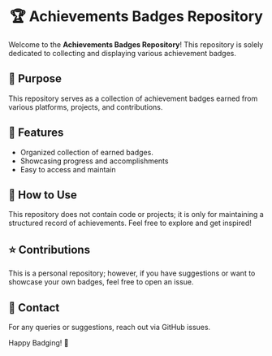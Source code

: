 <h1 align="center">🏆 Achievements Badges Repository</h1>
  <p>Welcome to the <strong>Achievements Badges Repository</strong>! This repository is solely dedicated to collecting and displaying various achievement badges.</p>
  
  <h2>📌 Purpose</h2>
  <p>This repository serves as a collection of achievement badges earned from various platforms, projects, and contributions.</p>
  
  <h2>🎯 Features</h2>
  <ul>
      <li>Organized collection of earned badges.</li>
      <li>Showcasing progress and accomplishments</li>
      <li>Easy to access and maintain</li>
  </ul>
  
  <h2>📂 How to Use</h2>
  <p>This repository does not contain code or projects; it is only for maintaining a structured record of achievements. Feel free to explore and get inspired!</p>
  
  <h2>⭐ Contributions</h2>
  <p>This is a personal repository; however, if you have suggestions or want to showcase your own badges, feel free to open an issue.</p>
  
  <h2>📧 Contact</h2>
  <p>For any queries or suggestions, reach out via GitHub issues.</p>
  
  <p>Happy Badging! 🚀</p>
